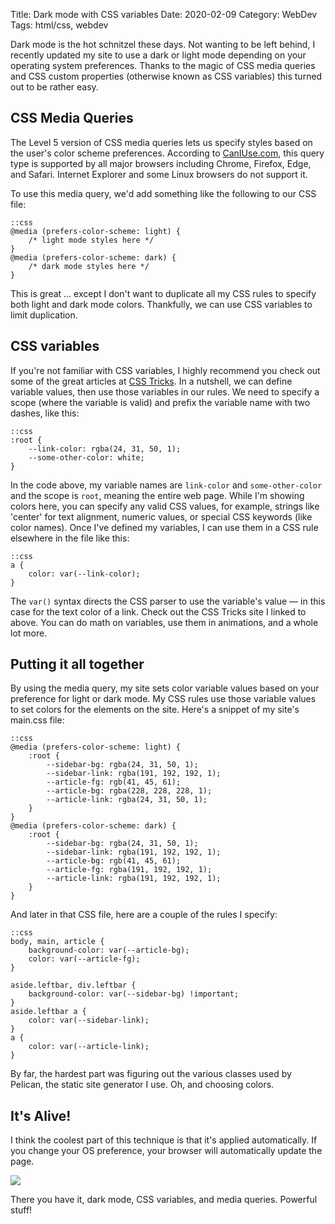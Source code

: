 Title: Dark mode with CSS variables
Date: 2020-02-09
Category: WebDev
Tags: html/css, webdev

Dark mode is the hot schnitzel these days. Not wanting to be left behind, I recently updated my site to use a dark or light mode depending on your operating system preferences. Thanks to the magic of CSS media queries and CSS custom properties (otherwise known as CSS variables) this turned out to be rather easy.

## CSS Media Queries

The Level 5 version of CSS media queries lets us specify styles based on the user's color scheme preferences. According to <a href="https://caniuse.com/#feat=prefers-color-scheme" target="_blank">CanIUse.com</a>, this query type is supported by all major browsers including Chrome, Firefox, Edge, and Safari. Internet Explorer and some Linux browsers do not support it.

To use this media query, we'd add something like the following to our CSS file:

    ::css
    @media (prefers-color-scheme: light) {
        /* light mode styles here */
    }
    @media (prefers-color-scheme: dark) {
        /* dark mode styles here */
    }

This is great ... except I don't want to duplicate all my CSS rules to specify both light and dark mode colors. Thankfully, we can use CSS variables to limit duplication.

## CSS variables

If you're not familiar with CSS variables, I highly recommend you check out some of the great articles at <a href="https://css-tricks.com/?s=variables&orderby=relevance&post_type=post%2Cpage%2Cguide&tag=css-variables" target="_blank">CSS Tricks</a>. In a nutshell, we can define variable values, then use those variables in our rules. We need to specify a scope (where the variable is valid) and prefix the variable name with two dashes, like this:

    ::css
    :root {
        --link-color: rgba(24, 31, 50, 1);
        --some-other-color: white;
    }

In the code above, my variable names are `link-color` and `some-other-color` and the scope is `root`, meaning the entire web page. While I'm showing colors here, you can specify any valid CSS values, for example, strings like 'center' for text alignment, numeric values, or special CSS keywords (like color names). Once I've defined my variables, I can use them in a CSS rule elsewhere in the file like this:

    ::css
    a {
        color: var(--link-color);
    }

The `var()` syntax directs the CSS parser to use the variable's value &mdash; in this case for the text color of a link. Check out the CSS Tricks site I linked to above. You can do math on variables, use them in animations, and a whole lot more. 

## Putting it all together

By using the media query, my site sets color variable values based on your preference for light or dark mode. My CSS rules use those variable values to set colors for the elements on the site. Here's a snippet of my site's main.css file:

    ::css
    @media (prefers-color-scheme: light) {
        :root {
            --sidebar-bg: rgba(24, 31, 50, 1);
            --sidebar-link: rgba(191, 192, 192, 1);
            --article-fg: rgb(41, 45, 61);
            --article-bg: rgba(228, 228, 228, 1);
            --article-link: rgba(24, 31, 50, 1);
        }
    }
    @media (prefers-color-scheme: dark) {
        :root {
            --sidebar-bg: rgba(24, 31, 50, 1);
            --sidebar-link: rgba(191, 192, 192, 1);
            --article-bg: rgb(41, 45, 61);
            --article-fg: rgba(191, 192, 192, 1);
            --article-link: rgba(191, 192, 192, 1);
        }
    }

And later in that CSS file, here are a couple of the rules I specify:

    ::css
    body, main, article {
        background-color: var(--article-bg);
        color: var(--article-fg);
    }

    aside.leftbar, div.leftbar {
        background-color: var(--sidebar-bg) !important;
    }
    aside.leftbar a {
        color: var(--sidebar-link);
    }
    a {
        color: var(--article-link);
    }

By far, the hardest part was figuring out the various classes used by Pelican, the static site generator I use. Oh, and choosing colors.

## It's Alive!

I think the coolest part of this technique is that it's applied automatically. If you change your OS preference, your browser will automatically update the page.

<img src="../images/2020/darkmode.gif">

There you have it, dark mode, CSS variables, and media queries. Powerful stuff!